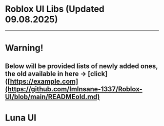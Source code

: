 # Roblox UI Libs (Updated 09.08.2025)
----------------------------
# Warning!
## Below will be provided lists of newly added ones, the old available in here -> [click]([https://example.com](https://github.com/ImInsane-1337/Roblox-UI/blob/main/READMEold.md)

# Luna UI
